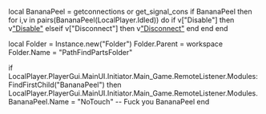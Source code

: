 local BananaPeel = getconnections or get_signal_cons
if BananaPeel then
    for i,v in pairs(BananaPeel(LocalPlayer.Idled)) do
        if v["Disable"] then
            v["Disable"](v)
        elseif v["Disconnect"] then
            v["Disconnect"](v)
        end
    end
end
 
local Folder = Instance.new("Folder")
Folder.Parent = workspace
Folder.Name = "PathFindPartsFolder"
 
if LocalPlayer.PlayerGui.MainUI.Initiator.Main_Game.RemoteListener.Modules:FindFirstChild("BananaPeel") then
    LocalPlayer.PlayerGui.MainUI.Initiator.Main_Game.RemoteListener.Modules.BananaPeel.Name = "NoTouch" -- Fuck you BananaPeel
end
